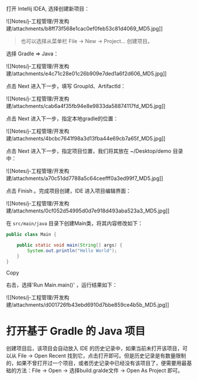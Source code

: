 打开 Intellij IDEA, 选择创建新项目：

![[Notes/j-工程管理/开发构建/attachments/b8ff73f568e1cac0ef0feb53c81d4069_MD5.jpg]]

> 也可以选择从菜单栏 File -> New -> Project… 创建项目。

选择 Gradle => Java：

![[Notes/j-工程管理/开发构建/attachments/e4c71c28e01c26b909e7ded1a6f2d606_MD5.jpg]]

点击 Next 进入下一步，填写 GroupId、ArtifactId：

![[Notes/j-工程管理/开发构建/attachments/cab6a4f35fb94e8e9833da58874117fd_MD5.jpg]]

点击 Next 进入下一步，指定本地gradle的位置：

![[Notes/j-工程管理/开发构建/attachments/4bcbc7641f98a3d13fba44e69cb7a65f_MD5.jpg]]

点击 Next 进入下一步，指定项目位置，我们将其放在 ~/Desktop/demo 目录中：

![[Notes/j-工程管理/开发构建/attachments/a70c51dd7788a5c64ceefff0a3ed99f7_MD5.jpg]]

点击 Finish 。完成项目创建，IDE 进入项目编辑界面：

![[Notes/j-工程管理/开发构建/attachments/0cf052d54995d0d7e918d493aba523a3_MD5.jpg]]

在 `src/main/java` 目录下创建Main类，将其内容修改如下：

```java
public class Main {

    public static void main(String[] args) {
        System.out.println("Hello World");
    }
}
```

Copy

右击，选择'Run Main.main()' ，运行结果如下：

![[Notes/j-工程管理/开发构建/attachments/d001726fb43ebd6910d7bbe859ce4b5b_MD5.jpg]]

# 打开基于 Gradle 的 Java 项目

创建项目后，该项目会自动放入 IDE 的历史记录中，如果当前未打开该项目，可以从 File -> Open Recent 找到它，点击打开即可。但是历史记录是有数量限制的，如果不曾打开过一个项目，或者历史记录中已经没有该项目了，便需要用最基础的方法：File -> Open -> 选择build.gralde文件 -> Open As Project 即可。
